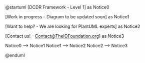 @startuml
[DCDR Framework - Level 1] as Notice0

[Work in progress - Diagram to be updated soon] as Notice1

[Want to help? - We are looking for PlantUML experts] as Notice2

[Contact us! - Contact@TheIOFoundation.org] as Notice3

Notice0 --> Notice1
Notice1 --> Notice2
Notice2 --> Notice3

@enduml
